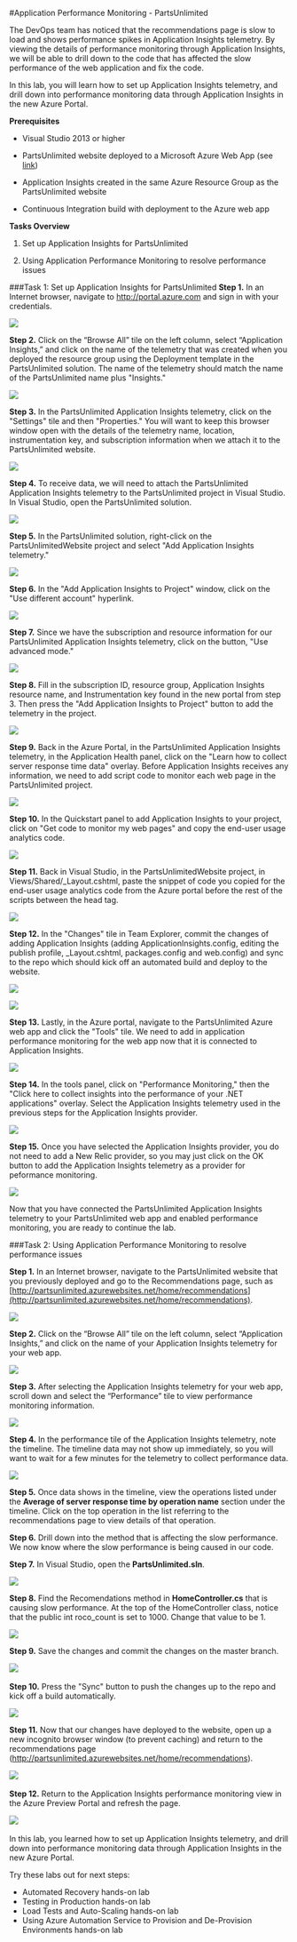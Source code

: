 #Application Performance Monitoring - PartsUnlimited

The DevOps team has noticed that the recommendations page is slow to load and shows performance spikes in Application Insights telemetry. By viewing the details of performance monitoring through Application Insights, we will be able to drill down to the code that has affected the slow performance of the web application and fix the code.

In this lab, you will learn how to set up Application Insights telemetry, and drill down into performance monitoring data through Application Insights in the new Azure Portal.

**Prerequisites**

- Visual Studio 2013 or higher

- PartsUnlimited website deployed to a Microsoft Azure Web App (see [link](https://github.com/Microsoft/PartsUnlimited/blob/aspnet45/docs/Deployment.md))

- Application Insights created in the same Azure Resource Group as the PartsUnlimited website

- Continuous Integration build with deployment to the Azure web app

**Tasks Overview**

1. Set up Application Insights for PartsUnlimited

2. Using Application Performance Monitoring to resolve performance issues

###Task 1: Set up Application Insights for PartsUnlimited
**Step 1.** In an Internet browser, navigate to <http://portal.azure.com> and
sign in with your credentials.

![](<media/prereq-step1.png>)

**Step 2.** Click on the “Browse All” tile on the left column, select
“Application Insights,” and click on the name of the telemetry that was created when you deployed the resource group using the Deployment template in the PartsUnlimited solution. The name of the telemetry should match the name of the PartsUnlimited name plus "Insights."

![](<media/prereq-step2.png>)

**Step 3.** In the PartsUnlimited Application Insights telemetry, click on the "Settings" tile and then "Properties." You will want to keep this browser window open with the details of the telemetry name, location, instrumentation key, and subscription information when we attach it to the PartsUnlimited website. 

![](<media/prereq-step3.png>)

**Step 4.** To receive data, we will need to attach the PartsUnlimited Application Insights telemetry to the PartsUnlimited project in Visual Studio. In Visual Studio, open the PartsUnlimited solution. 

![](<media/prereq-step4.png>)

**Step 5.** In the PartsUnlimited solution, right-click on the PartsUnlimitedWebsite project and select "Add Application Insights telemetry."

![](<media/prereq-step5.png>)

**Step 6.** In the "Add Application Insights to Project" window, click on the "Use different account" hyperlink.

![](<media/prereq-step6.png>)

**Step 7.** Since we have the subscription and resource information for our PartsUnlimited Application Insights telemetry, click on the button, "Use advanced mode." 

![](<media/prereq-step7.png>)

**Step 8.** Fill in the subscription ID, resource group, Application Insights resource name, and Instrumentation key found in the new portal from step 3. Then press the "Add Application Insights to Project" button to add the telemetry in the project. 

![](<media/prereq-step8.png>)


**Step 9.** Back in the Azure Portal, in the PartsUnlimited Application Insights telemetry, in the Application Health panel, click on the "Learn how to collect server response time data" overlay. Before Application Insights receives any information, we need to add script code to monitor each web page in the PartsUnlimited project. 

![](<media/prereq-step9.png>)

**Step 10.** In the Quickstart panel to add Application Insights to your project, click on "Get code to monitor my web pages" and copy the end-user usage analytics code. 

![](<media/prereq-step10.png>)


**Step 11.** Back in Visual Studio, in the PartsUnlimitedWebsite project, in Views/Shared/_Layout.cshtml, paste the snippet of code you copied for the end-user usage analytics code from the Azure portal before the rest of the scripts between the head tag. 

![](<media/prereq-step11.png>)

**Step 12.** In the "Changes" tile in Team Explorer, commit the changes of adding Application Insights (adding ApplicationInsights.config, editing the publish profile, _Layout.cshtml, packages.config and web.config) and sync to the repo which should kick off an automated build and deploy to the website. 

![](<media/prereq-step12a.png>)

![](<media/prereq-step12b.png>)

**Step 13.** Lastly, in the Azure portal, navigate to the PartsUnlimited Azure web app and click the "Tools" tile. We need to add in application performance monitoring for the web app now that it is connected to Application Insights. 

![](<media/prereq-step13.png>)

**Step 14.** In the tools panel, click on "Performance Monitoring," then the "Click here to collect insights into the performance of your .NET applications" overlay. Select the Application Insights telemetry used in the previous steps for the Application Insights provider. 

![](<media/prereq-step14.png>)

**Step 15.** Once you have selected the Application Insights provider, you do not need to add a New Relic provider, so you may just click on the OK button to add the Application Insights telemetry as a provider for peformance monitoring. 

![](<media/prereq-step15.png>)

Now that you have connected the PartsUnlimited Application Insights telemetry to your PartsUnlimited web app and enabled performance monitoring, you are ready to continue the lab. 

###Task 2: Using Application Performance Monitoring to resolve performance issues

**Step 1.** In an Internet browser, navigate to the PartsUnlimited website that you previously deployed and go to the Recommendations page, such as [http://partsunlimited.azurewebsites.net/home/recommendations](http://partsunlimited.azurewebsites.net/home/recommendations). 

![](<media/step1.png>)

**Step 2.** Click on the “Browse All” tile on the left column, select
“Application Insights,” and click on the name of your Application Insights
telemetry for your web app.

![](<media/step2.png>)

**Step 3.** After selecting the Application Insights telemetry for your web app,
scroll down and select the “Performance” tile to view performance monitoring
information.

![](<media/step3.png>)

**Step 4.** In the performance tile of the Application Insights telemetry, note
the timeline. The timeline data may not show up immediately, so you will want to wait for a few minutes for the telemetry to collect performance data. 

![](<media/step4.png>)

**Step 5.** Once data shows in the timeline, view the operations listed under the **Average
of server response time by operation name** section under the timeline. Click on the top operation in the list referring to the recommendations page to view details of that operation.

**Step 6.** Drill down into the method that is affecting the slow performance. We now know where the slow performance is being caused in our code. 

**Step 7.** In Visual Studio, open the **PartsUnlimited.sln**.

![](<media/step7.png>)

**Step 8.** Find the Recomendations method in **HomeController.cs** that is causing slow performance. At the top of the HomeController class, notice that the public int roco_count is set to 1000. Change that value to be 1. 

![](<media/step8.png>)

**Step 9.** Save the changes and commit the changes on the master branch.

![](<media/step9.png>)
 

**Step 10.** Press the "Sync" button to push the changes up to the repo and
kick off a build automatically.

![](<media/step10.png>)

**Step 11.** Now that our changes have deployed to the website, open up a new incognito browser window (to prevent caching) and return to the recommendations page (http://partsunlimited.azurewebsites.net/home/recommendations). 

![](<media/step1.png>) 

**Step 12.** Return to the Application Insights performance monitoring view in the Azure Preview Portal and refresh the page. 

![](<media/step12.png>) 

In this lab, you learned how to set up Application Insights telemetry, and drill down into performance
monitoring data through Application Insights in the new Azure Portal.

Try these labs out for next steps:

- Automated Recovery hands-on lab <!---Coming soon!-->
- Testing in Production hands-on lab <!---Coming soon!-->
- Load Tests and Auto-Scaling hands-on lab <!---Coming soon!-->
- Using Azure Automation Service to Provision and De-Provision Environments hands-on lab <!---Coming soon!-->